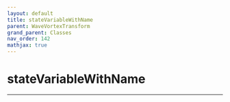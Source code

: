 ```yaml
---
layout: default
title: stateVariableWithName
parent: WaveVortexTransform
grand_parent: Classes
nav_order: 142
mathjax: true
---
```


#  stateVariableWithName




---

